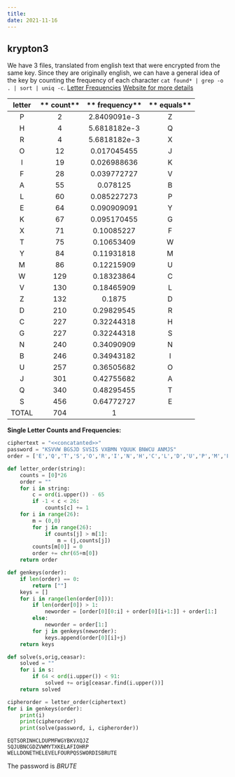 ```yaml
---
title: 
date: 2021-11-16
---
```


## krypton3

We have 3 files, translated from english text that were encrypted from the same key. Since they are originally english, we can have a general idea of the key by counting the frequency of each character `cat found* | grep -o . | sort | uniq -c`. [Letter Frequencies](./static/Krypton/2021-06-12T17:16:32_Letter_Frequencies.png) [Website for more details](https:www3.nd.edu/~busiforc/handouts/cryptography/cryptography%20hints.html)

**letter**|** count**|** frequency**|** equals**
:-----:|:-----:|:-----:|:-----:
P| 2| 2.8409091e-3| Z
H| 4| 5.6818182e-3| Q
R| 4| 5.6818182e-3| X
O| 12| 0.017045455| J
I| 19| 0.026988636| K
F| 28| 0.039772727| V
A| 55| 0.078125| B
L| 60| 0.085227273| P
E| 64| 0.090909091| Y
K| 67| 0.095170455| G
X| 71| 0.10085227| F
T| 75| 0.10653409| W
Y| 84| 0.11931818| M
M| 86| 0.12215909| U
W| 129| 0.18323864| C
V| 130| 0.18465909| L
Z| 132| 0.1875| D
D| 210| 0.29829545| R
C| 227| 0.32244318| H
G| 227| 0.32244318| S
N| 240| 0.34090909| N
B| 246| 0.34943182| I
U| 257| 0.36505682| O
J| 301| 0.42755682| A
Q| 340| 0.48295455| T
S| 456| 0.64772727| E
TOTAL| 704| 1| 

**Single Letter Counts and Frequencies:**

```python
ciphertext = "<<concatanted>>"
password = "KSVVW BGSJD SVSIS VXBMN YQUUK BNWCU ANMJS"
order = ['E','Q','T','S','O','R','I','N','H','C','L','D','U','P','M','F','W','G','Y','B','K','V','X','Q','J','Z']

def letter_order(string):
    counts = [0]*26
    order = ""
    for i in string:
        c = ord(i.upper()) - 65
        if -1 < c < 26:
            counts[c] += 1
    for i in range(26):
        m = (0,0)
        for j in range(26):
            if counts[j] > m[1]:
                m = (j,counts[j])
        counts[m[0]] = 0
        order += chr(65+m[0])
    return order

def genkeys(order):
    if len(order) == 0:
        return [""]
    keys = []
    for i in range(len(order[0])):
        if len(order[0]) > 1:
            neworder = [order[0][0:i] + order[0][i+1:]] + order[1:]
        else:
            neworder = order[1:]
        for j in genkeys(neworder):
            keys.append(order[0][i]+j)
    return keys

def solve(s,orig,ceasar):
    solved = ""
    for i in s:
        if 64 < ord(i.upper()) < 91:
            solved += orig[ceasar.find(i.upper())]
    return solved

cipherorder = letter_order(ciphertext)
for i in genkeys(order):
    print(i)
    print(cipherorder)
    print(solve(password, i, cipherorder))
```

```
EQTSORINHCLDUPMFWGYBKVXQJZ
SQJUBNCGDZVWMYTXKELAFIOHRP
WELLDONETHELEVELFOURPQSSWORDISBRUTE
```

The password is *BRUTE*